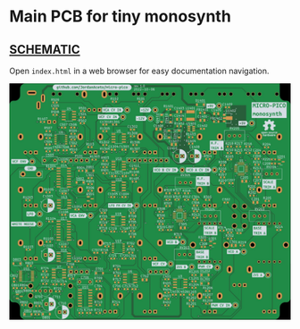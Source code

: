 # Main PCB for tiny monosynth

## [SCHEMATIC](https://github.com/JordanAceto/micro-pico/blob/main/main_pcb/docs/micro_pico-schematic.pdf)

Open `index.html` in a web browser for easy documentation navigation.

![pcb render](docs/2D/micro_pico-bottom.jpg "pcb render")
